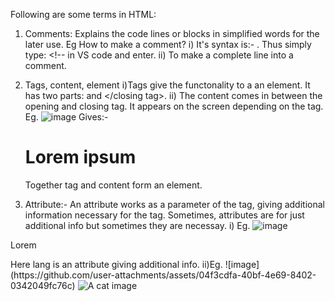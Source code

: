 Following are some terms in HTML:
1) Comments:
    Explains the code lines or blocks in simplified words for the later use. Eg <!--This is a comment-->
    How to make a comment?
        i) It's syntax is:- <!---->. Thus simply type: <!-- in VS code and enter.
        ii) To make a complete line into a comment.

2) Tags, content, element
    i)Tags give the functonality to a an element.
    It has two parts: <opening tag> and </closing tag>.
    ii) The content comes in between the opening and closing tag. It appears on the screen depending on the tag.
   Eg. ![image](https://github.com/user-attachments/assets/0c0d7522-9e11-4b00-bc9f-1adffba56b91) Gives:-

    <h1>Lorem ipsum</h1>
    Together tag and content form an element.

4) Attribute:-
    An attribute works as a parameter of the tag, giving additional information necessary for the tag. Sometimes, attributes are for just additional info but sometimes they are necessay.
    i) Eg. ![image](https://github.com/user-attachments/assets/e6358ce5-6cf3-48ce-a800-26bfeca4b4ea)
 <p lang="en"> Lorem </p> Here lang is an attribute giving additional info.
    ii)Eg. ![image](https://github.com/user-attachments/assets/04f3cdfa-40bf-4e69-8402-0342049fc76c)
 <img src="cat.png" alt="A cat image" > 
